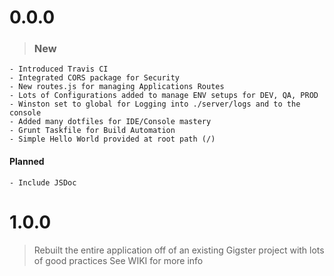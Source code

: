 # 0.0.0
> ### New
    - Introduced Travis CI
    - Integrated CORS package for Security
    - New routes.js for managing Applications Routes
    - Lots of Configurations added to manage ENV setups for DEV, QA, PROD
    - Winston set to global for Logging into ./server/logs and to the console
    - Added many dotfiles for IDE/Console mastery
	- Grunt Taskfile for Build Automation
	- Simple Hello World provided at root path (/)

#### __Planned__
	- Include JSDoc

# 1.0.0
> Rebuilt the entire application off of an existing Gigster project with lots of good practices
> See WIKI for more info
